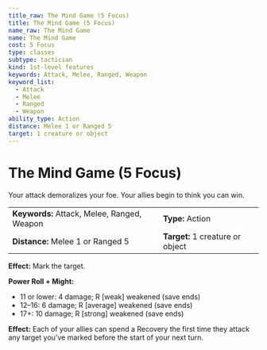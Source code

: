 ```yaml
---
title_raw: The Mind Game (5 Focus)
title: The Mind Game (5 Focus)
name_raw: The Mind Game
name: The Mind Game
cost: 5 Focus
type: classes
subtype: tactician
kind: 1st-level features
keywords: Attack, Melee, Ranged, Weapon
keyword_list:
  - Attack
  - Melee
  - Ranged
  - Weapon
ability_type: Action
distance: Melee 1 or Ranged 5
target: 1 creature or object
---
```


# The Mind Game (5 Focus)

Your attack demoralizes your foe. Your allies begin to think you can win.

|                                             |                                  |
| :------------------------------------------ | :------------------------------- |
| **Keywords:** Attack, Melee, Ranged, Weapon | **Type:** Action                 |
| **Distance:** Melee 1 or Ranged 5           | **Target:** 1 creature or object |

**Effect:** Mark the target.

**Power Roll + Might:**

- 11 or lower: 4 damage; R \[weak\] weakened (save ends)
- 12–16: 6 damage; R \[average\] weakened (save ends)
- 17+: 10 damage; R \[strong\] weakened (save ends)

**Effect:** Each of your allies can spend a Recovery the first time they attack any target you've marked before the start of your next turn.
